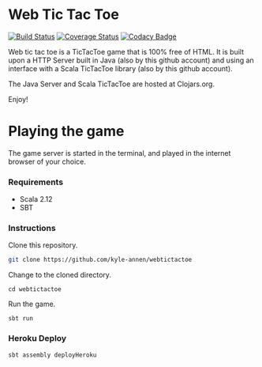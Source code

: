 # Web Tic Tac Toe  
[![Build Status](https://travis-ci.org/kyle-annen/webtictactoe.svg?branch=master)](https://travis-ci.org/kyle-annen/webtictactoe)
[![Coverage Status](https://coveralls.io/repos/github/kyle-annen/webtictactoe/badge.svg?branch=codacy)](https://coveralls.io/github/kyle-annen/webtictactoe?branch=codacy)
[![Codacy Badge](https://api.codacy.com/project/badge/Grade/42297307cdec4a7b833aa75b96aa40bd)](https://www.codacy.com/app/kyle-annen/webtictactoe?utm_source=github.com&amp;utm_medium=referral&amp;utm_content=kyle-annen/webtictactoe&amp;utm_campaign=Badge_Grade)

Web tic tac toe is a TicTacToe game that is 100% free of HTML.  It is built upon a HTTP Server built in Java (also by this github account) and using an interface with a Scala TicTacToe library (also by this github account).

The Java Server and Scala TicTacToe are hosted at Clojars.org.

Enjoy!

# Playing the game

The game server is started in the terminal, and played in the internet browser of your choice.

### Requirements

* Scala 2.12
* SBT

### Instructions

Clone this repository.

``` bash
git clone https://github.com/kyle-annen/webtictactoe
```

Change to the cloned directory.

```
cd webtictactoe
```

Run the game.

```
sbt run
```

### Heroku Deploy

```bash
sbt assembly deployHeroku
```

